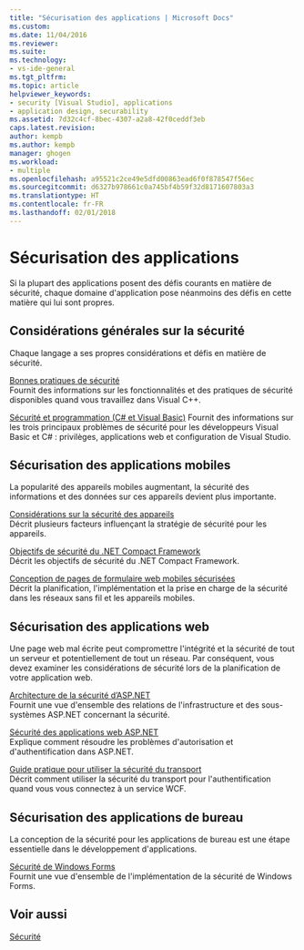 ```yaml
---
title: "Sécurisation des applications | Microsoft Docs"
ms.custom: 
ms.date: 11/04/2016
ms.reviewer: 
ms.suite: 
ms.technology:
- vs-ide-general
ms.tgt_pltfrm: 
ms.topic: article
helpviewer_keywords:
- security [Visual Studio], applications
- application design, securability
ms.assetid: 7d32c4cf-8bec-4307-a2a8-42f0ceddf3eb
caps.latest.revision: 
author: kempb
ms.author: kempb
manager: ghogen
ms.workload:
- multiple
ms.openlocfilehash: a95521c2ce49e5dfd00863ead6f0f878547f56ec
ms.sourcegitcommit: d6327b978661c0a745bf4b59f32d8171607803a3
ms.translationtype: HT
ms.contentlocale: fr-FR
ms.lasthandoff: 02/01/2018
---
```

# <a name="securing-applications"></a>Sécurisation des applications
Si la plupart des applications posent des défis courants en matière de sécurité, chaque domaine d'application pose néanmoins des défis en cette matière qui lui sont propres.  
  
## <a name="general-security-considerations"></a>Considérations générales sur la sécurité  
 Chaque langage a ses propres considérations et défis en matière de sécurité.  
  
 [Bonnes pratiques de sécurité](/cpp/top/security-best-practices-for-cpp)  
 Fournit des informations sur les fonctionnalités et des pratiques de sécurité disponibles quand vous travaillez dans Visual C++.  
  
 [Sécurité et programmation (C# et Visual Basic)](https://msdn.microsoft.com/library/ms233782(v=vs.100).aspx)  
 Fournit des informations sur les trois principaux problèmes de sécurité pour les développeurs Visual Basic et C# : privilèges, applications web et configuration de Visual Studio.  
  
## <a name="securing-mobile-applications"></a>Sécurisation des applications mobiles  
 La popularité des appareils mobiles augmentant, la sécurité des informations et des données sur ces appareils devient plus importante.  
  
 [Considérations sur la sécurité des appareils](http://msdn.microsoft.com/45fab484-8718-452e-8210-04fda3c6cb87)  
 Décrit plusieurs facteurs influençant la stratégie de sécurité pour les appareils.  
  
 [Objectifs de sécurité du .NET Compact Framework](http://msdn.microsoft.com/64ac2770-e2bc-40a3-abbf-56c8a2c0e364)  
 Décrit les objectifs de sécurité du .NET Compact Framework.  
  
 [Conception de pages de formulaire web mobiles sécurisées](http://msdn.microsoft.com/b69727c1-f81f-4221-a116-8f92f769365f)  
 Décrit la planification, l'implémentation et la prise en charge de la sécurité dans les réseaux sans fil et les appareils mobiles.  
  
## <a name="securing-web-applications"></a>Sécurisation des applications web  
 Une page web mal écrite peut compromettre l'intégrité et la sécurité de tout un serveur et potentiellement de tout un réseau. Par conséquent, vous devez examiner les considérations de sécurité lors de la planification de votre application web.  
  
 [Architecture de la sécurité d’ASP.NET](http://msdn.microsoft.com/Library/c34d6f4f-f64d-4697-bd32-02dd2ddf726f)  
 Fournit une vue d'ensemble des relations de l'infrastructure et des sous-systèmes ASP.NET concernant la sécurité.  
  
 [Sécurité des applications web ASP.NET](http://msdn.microsoft.com/Library/658d0430-1644-4744-b52d-08b0d6fcacb8)  
 Explique comment résoudre les problèmes d'autorisation et d'authentification dans ASP.NET.  
  
 [Guide pratique pour utiliser la sécurité du transport](http://msdn.microsoft.com/16210e41-5492-4cc8-9002-7366b1fc7297)  
 Décrit comment utiliser la sécurité du transport pour l'authentification quand vous vous connectez à un service WCF.  
  
## <a name="securing-desktop-applications"></a>Sécurisation des applications de bureau  
 La conception de la sécurité pour les applications de bureau est une étape essentielle dans le développement d'applications.  
  
 [Sécurité de Windows Forms](/dotnet/framework/winforms/windows-forms-security)  
 Fournit une vue d'ensemble de l'implémentation de la sécurité de Windows Forms.  
  
## <a name="see-also"></a>Voir aussi  
 [Sécurité](../ide/security-in-visual-studio.md)